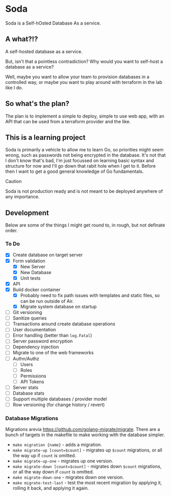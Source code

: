 # Soda
Soda is a Self-hOsted Database As a service.

## A what?!?
A self-hosted database as a service.

But, isn't that a pointless contradiction? Why would you want to self-host
a database as a service?

Well, maybe you want to allow your team to provision databases in a
controlled way, or maybe you want to play around with terraform in
the lab like I do.

## So what's the plan?
The plan is to implement a simple to deploy, simple to use web app, with 
an API that can be used from a terraform provider and the like.

## This is a learning project
Soda is primarily a vehicle to allow me to learn Go, so priorities might seem
wrong, such as passwords not being encrypted in the database. It's not that I 
don't know that's bad, I'm just focussed on learning basic syntax and structure 
for now and I'll go down that rabit hole when I get to it. Before then I want
to get a good general knowledge of Go fundamentals.

> [!CAUTION]
> Soda is not production ready and is not meant to be
> deployed anywhere of any importance.

## Development
Below are some of the things I might get round to, in rough, but not definate order.

### To Do
- [x] Create database on target server
- [x] Form validation
    - [x] New Server
    - [x] New Database
    - [x] Unit tests
- [x] API
- [x] Build docker container
    - [x] Probably need to fix path issues with templates and static files, so can be run outside of Air.
    - [x] Migrate system database on startup
- [ ] Git versioning
- [ ] Sanitize queries
- [ ] Transactions around create database operations
- [ ] User documentation
- [ ] Error handling (better than `log.Fatal`)
- [ ] Server password encryption
- [ ] Dependency injection
- [ ] Migrate to one of the web frameworks
- [ ] Authn/Authz
    - [ ] Users
    - [ ] Roles
    - [ ] Permissions
    - [ ] API Tokens
- [ ] Server stats
- [ ] Database stats
- [ ] Support multiple databases / provider model
- [ ] Row versioning (for change history / revert)

### Database Migrations
Migrations arevia https://github.com/golang-migrate/migrate. 
There are a bunch of targets in the makefile to make working with 
the database simpler.

- `make migration {name}` - adds a migration.
- `make migrate-up [count=$count]` - migrates up `$count` migrations, or all 
the way up if `count` is omitted.
- `make migrate-up-one` - migrates up one version.
- `make migrate-down [count=$count]` - migrates down `$count` migrations, or all
 the way down if `count` is omitted.
- `make migrate-down-one` - migrates down one version.
- `make migrate-test-last` - test the most recent migration by applying it, 
rolling it back, and applying it again.